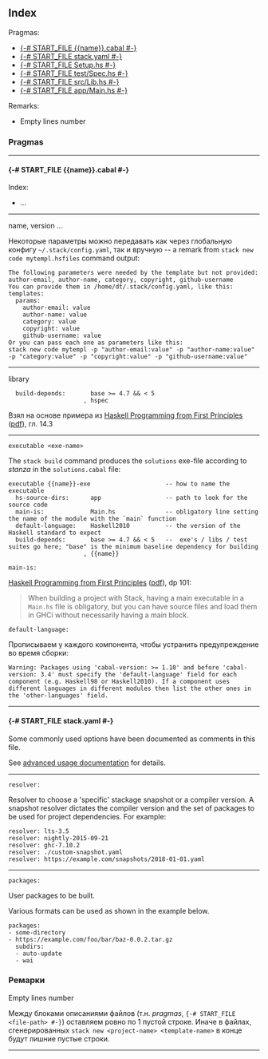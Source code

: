 ## Index

Pragmas:
- [{-# START_FILE {{name}}.cabal #-}]()
- [{-# START_FILE stack.yaml #-}]()
- [{-# START_FILE Setup.hs #-}]()
- [{-# START_FILE test/Spec.hs #-}]()
- [{-# START_FILE src/Lib.hs #-}]()
- [{-# START_FILE app/Main.hs #-}]()

Remarks:
- Empty lines number

### Pragmas

----


#### {-# START_FILE {{name}}.cabal #-}

Index:
- ...

----

name, version ...


Некоторые параметры можно передавать как через глобальную конфигу `~/.stack/config.yaml`, так и вручную -- a remark from `stack new code mytempl.hsfiles` command output:
```
The following parameters were needed by the template but not provided: author-email, author-name, category, copyright, github-username
You can provide them in /home/dt/.stack/config.yaml, like this:
templates:
  params:
    author-email: value
    author-name: value
    category: value
    copyright: value
    github-username: value
Or you can pass each one as parameters like this:
stack new code mytempl -p "author-email:value" -p "author-name:value" -p "category:value" -p "copyright:value" -p "github-username:value"
```

----

library

```
  build-depends:       base >= 4.7 && < 5
                     , hspec
```

Взял на основе примера из [Haskell Programming from First Principles](https://haskellbook.com/) ([pdf](https://mega.nz/file/rt8wBJxC#NUwGJOlC-0n85CG5zM8UeRaL52WbEl37ul4q03k1itM)), гл. 14.3


----

`executable <exe-name>`

The `stack build` command produces the `solutions` exe-file according to _stanza_ in the `solutions.cabal` file:
```
executable {{name}}-exe                     -- how to name the executable
  hs-source-dirs:      app                  -- path to look for the source code
  main-is:             Main.hs              -- obligatory line setting the name of the module with the `main` function
  default-language:    Haskell2010          -- the version of the Haskell standard to expect
  build-depends:       base >= 4.7 && < 5   --  exe's / libs / test suites go here; "base" is the minimum baseline dependency for building
                     , {{name}}
```

`main-is:`

[Haskell Programming from First Principles](https://haskellbook.com/) ([pdf](https://mega.nz/file/rt8wBJxC#NUwGJOlC-0n85CG5zM8UeRaL52WbEl37ul4q03k1itM)), dp 101:
> When building a project with Stack, having a main executable in a `Main.hs` file is obligatory, but you can have source files and load them in GHCi without necessarily having a main block.

`default-language:`

Прописываем у каждого компонента, чтобы устранить предупреждение во время сборки:
```
Warning: Packages using 'cabal-version: >= 1.10' and before 'cabal-version: 3.4' must specify the 'default-language' field for each component (e.g. Haskell98 or Haskell2010). If a component uses different languages in different modules then list the other ones in the 'other-languages' field.
```

----

#### {-# START_FILE stack.yaml #-}

Some commonly used options have been documented as comments in this file.

See [advanced usage documentation](https://docs.haskellstack.org/en/stable/yaml_configuration/) for details.

----

`resolver:`

Resolver to choose a 'specific' stackage snapshot or a compiler version.
A snapshot resolver dictates the compiler version and the set of packages
to be used for project dependencies. For example:
```
resolver: lts-3.5
resolver: nightly-2015-09-21
resolver: ghc-7.10.2
resolver: ./custom-snapshot.yaml
resolver: https://example.com/snapshots/2018-01-01.yaml
```

----

`packages:`

User packages to be built.

Various formats can be used as shown in the example below.
```
packages:
- some-directory
- https://example.com/foo/bar/baz-0.0.2.tar.gz
  subdirs:
  - auto-update
  - wai
```


### Ремарки

Empty lines number

Между блоками описаниями файлов (т.н. _pragmas_, `{-# START_FILE <file-path> #-}`) оставляем ровно по 1 пустой строке. Иначе в файлах, сгенерированных `stack new <project-name> <template-name>` в конце будут лишние пустые строки.

----
